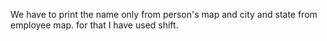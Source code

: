 We have to print the name only from person's map and city and state from employee map.
for that I have used shift.